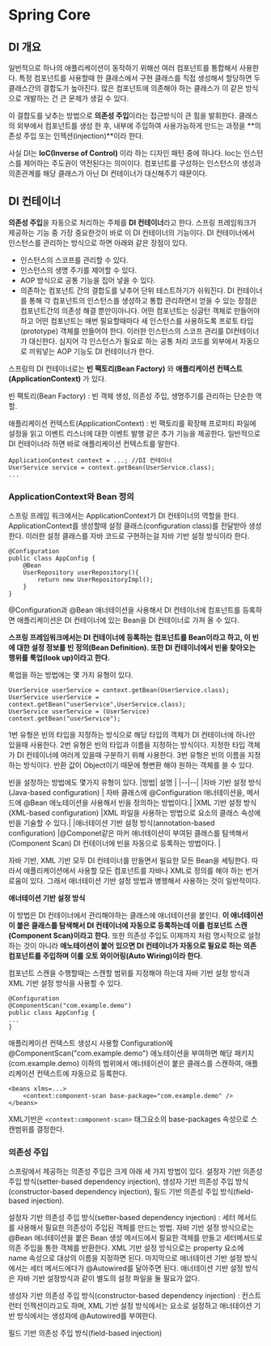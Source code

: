 # Spring Core

## DI 개요

일반적으로 하나의 애플리케이션이 동작하기 위해선 여러 컴포넌트를 통합해서 사용한다. 특정 컴포넌트를 사용할때 한 클래스에서 구현 클래스를 직접 생성해서 할당하면 두 클래스간의 결합도가 높아진다. 많은 컴포넌트에 의존해야 하는 클래스가 이 같은 방식으로 개발하는 건 큰 문제가 생길 수 있다. 

이 결합도를 낮추는 방법으로 **의존성 주입**이라는 접근방식이 큰 힘을 발휘한다.  클래스의 외부에서 컴포넌트를 생성 한 후, 내부에 주입하여 사용가능하게 만드는 과정을 **의존성 주입 또는 인젝션(injection)**이라 한다.  

사실 DI는 **IoC(Inverse of Control)** 이라 하는 디자인 패턴 중에 하나다.  Ioc는 인스턴스를 제어하는 주도권이 역전된다는 의미이다. 컴포넌트를 구성하는 인스턴스의 생성과 의존관계를 해당 클래스가 아닌 DI 컨테이너가 대신해주기 때문이다. 

## DI 컨테이너

**의존성 주입**을 자동으로 처리하는 주체를 **DI 컨테이너**라고 한다. 스프링 프레임워크가 제공하는 기능 중 가장 중요한것이 바로 이 DI 컨테이너의 기능이다. DI 컨테이너에서 인스턴스를 관리하는 방식으로 하면 아래와 같은 장점이 있다. 

* 인스턴스의 스코프를 관리할 수 있다.
* 인스턴스의 생명 주기를 제어할 수 있다. 
* AOP 방식으로 공통 기능을 집어 넣을 수 있다.
* 의존하는 컴포넌트 간의 결합도를 낮추어 단위 테스트하기가 쉬워진다. 
DI 컨테이너를 통해 각 컴포넌트의 인스턴스를 생성하고 통합 관리하면서 얻을 수 있는 장점은 컴포넌트간의 의존성 해결 뿐만이아니다. 어떤 컴포넌트는 싱글턴 객체로 만들어야 하고 어떤 컴포넌트는 매번 필요할때마다 새 인스턴스를 사용하도록 프로토 타입(prototype) 객체를 만들어야 한다. 이러한 인스턴스의 스코프 관리를 DI컨테이너가 대신한다. 심지어 각 인스턴스가 필요로 하는 공통 처리 코드를 외부에서 자동으로 끼워넣는 AOP 기능도 DI 컨테이너가 한다. 


스프링의 DI 컨테이너로는 **빈 팩토리(Bean Factory)** 와 **애플리케이션 컨텍스트(ApplicationContext)** 가 있다. 

빈 팩토리(Bean Factory) 
: 빈 객체 생성, 의존성 주입, 생명주기를 관리하는 단순한 역할. 

애플리케이션 컨텍스트(ApplicationContext)
: 빈 팩토리를 확장해 프로퍼티 파일에 설정을 읽고 이벤트 리스너에 대한 이벤트 발행 같은 추가 기능을 제공한다. 일반적으로 DI 컨테이너라 하면 바로 애플리케이션 컨텍스트를 말한다.


```
ApplicationContext context = ...; //DI 컨테이너
UserService service = context.getBean(UserService.class);
...
```

### ApplicationContext와 Bean 정의

스프링 프레임 워크에서는 ApplicationContext가 DI 컨테이너의 역할을 한다. ApplicationContext를 생성할때 설정 클래스(configuration class)를 전달받아 생성한다. 이러한 설정 클래스를  자바 코드로 구현하는걸 자바 기반 설정 방식이라 한다. 

```
@Configuration
public class AppConfig {
	@Bean
	UserRepository userRepository(){
		return new UserRepositoryImpl();
	}
}
```

@Configuration과 @Bean 애너테이션을 사용해서 DI 컨테이너에 컴포넌트를 등록하면 애플리케이션은 DI 컨테이너에 있는 Bean을 DI 컨테이너로 가져 올 수 있다. 

**스프링 프레임워크에서는 DI 컨테이너에 등록하는 컴포넌트를 Bean이라고 하고, 이 빈에 대한 설정 정보를 빈 정의(Bean Definition). 또한 DI 컨테이너에서 빈을 찾아오는 행위를 룩업(look up)이라고 한다.** 

룩업을 하는 방법에는 몇 가지 유형이 있다. 
```
UserService userService = context.getBean(UserService.class);
UserService userService = context.getBean("userService",UserService.class);
UserService userService = (UserService) context.getBean("userService");
```
1번 유형은 빈의 타입을 지정하는 방식으로 해당 타입의 객체가 DI 컨테이너에 하나만 있을때 사용한다. 
2번 유형은 빈의 타입과 이름을 지정하는 방식이다. 지정한 타입 객체가 DI 컨테이너에 여러게 있을때 구분하기 위해 사용한다. 
3번 유형은 빈의 이름을 지정하는 방식이다. 반환 값이 Object이기 때문에 형변환 해야 원하는 객체를 쓸 수 있다. 

빈을 설정하는 방법에도 몇가지 유형이 있다. 
|방법| 설명 |
|--|--|
|자바 기반 설정 방식(Java-based configuration)  | 자바 클래스에 @Configuration 애너테이션을, 메서드에 @Bean 애노테이션을 사용해서 빈을 정의하는 방법이다.|
|XML 기반 설정 방식(XML-based configuration)  |XML 파일을 사용하는 방법으로 <bean> 요소의 클래스 속성에 빈을 기술할 수 있다.|
|애너테이션 기반 설정 방식(annotation-based configuration) |@Componet같은 마커 애너테이션이 부여된 클래스를 탐색해서(Component Scan) DI 컨테이너에 빈을 자동으로 등록하는 방법이다. |

자바 기반, XML 기반 모두 DI 컨테이너를 만들면서 필요한 모든 Bean을 세팅한다. 따라서 애플리케이션에서 사용할 모든 컴포넌트를 자바나 XML로 정의를 해야 하는 번거로움이 있다. 그래서 애너테이션 기반 설정 방법과 병행해서 사용하는 것이 일반적이다. 

**애너테이션 기반 설정 방식**
 
 이 방법은 DI 컨테이너에서 관리해야하는 클래스에 애너테이션을 붙인다. **이 애너테이션이 붙은 클래스를 탐색해서 DI 컨테이너에 자동으로 등록하는데 이를 컴포넌트 스캔(Component Scan)이라고 한다.** 또한 의존성 주입도 이제까지 처럼 명시적으로 설정하는 것이 아니라 **애노테이션이 붙어 있으면 DI 컨테이너가 자동으로 필요로 하는 의존 컴포넌트를 주입하며 이를 오토 와이어링(Auto Wiring)이라 한다.**

컴포넌트 스캔을 수행할때는 스캔할 범위를 지정해야 하는데 자바 기반 설정 방식과 XML 기반 설정 방식을 사용할 수 있다. 
```
@Configuration
@ComponentScan("com.example.demo")
public class AppConfig { 
... 
}
```

애플리케이션 컨텍스트 생성시 사용할 Configuration에 @ComponentScan("com.example.demo") 애노테이션을 부여하면 해당 패키지(com.example.demo) 이하의 범위에서 애너테이션이 붙은 클래스를 스캔하여, 애플리케이션 컨텍스트에 자동으로 등록한다. 

```
<beans xlms=...>
	<context:component-scan base-package="com.example.demo" />
</beans>
```
XML기반은 `<context:component-scan>` 태그요소의 base-packages 속성으로 스캔범위를 결정한다. 


### 의존성 주입

스프링에서 제공하는 의존성 주입은 크게 아래 세 가지 방법이 있다.  설정자 기반 의존성 주입 방식(setter-based dependency injection), 생성자 기반 의존성 주입 방식(constructor-based dependency injection), 필드 기반 의존성 주입 방식(field-based injection).

설정자 기반 의존성 주입 방식(setter-based dependency injection)
: 세터 메서드를 사용해서 필요한 의존성이 주입된 객체를 만드는 방법. 자바 기반 설정 방식으로는 @Bean 애너테이션을 붙은 Bean 생성 메서드에서 필요한 객체를 만들고 세터메서드로 의존 주입을 통한 객체를 반환한다. XML 기반 설정 방식으로는 property 요소에 name 속성으로 대상의 이름을 지정하면 된다. 마지막으로 애너테이션 기반 설정 방식에서는 세터 메서드에다가 @Autowired를 달아주면 된다. 애너테이션 기반 설정 방식은 자바 기반 설정방식과 같이 별도의 설정 파일을 둘 필요가 없다. 

생성자 기반 의존성 주입 방식(constructor-based dependency injection)
: 컨스트런터 인젝션이라고도 하며, XML 기반 설정 방식에서는 <constructor-arg> 요소로 설정하고 애너테이션 기반 방식에서는 생성자에 @Autowired를 부여한다. 

필드 기반 의존성 주입 방식(field-based injection) 

<!--stackedit_data:
eyJoaXN0b3J5IjpbLTE0OTU0MTg1OTRdfQ==
-->